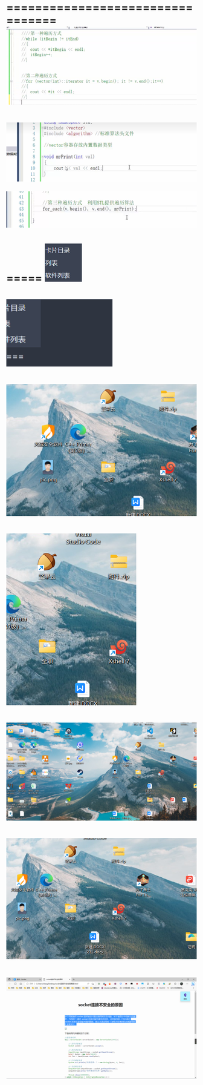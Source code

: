 
=================================
![截图笔记_image_1.png](附件/截图笔记_image_1.png)
=================================
![截图笔记_image_2.png](附件/截图笔记_image_2.png)
=================================
![截图笔记_image_3.png](附件/截图笔记_image_3.png)

=====
![](附件/截图笔记_image_4.png)
==========
![](附件/截图笔记_image_5.png)
==========
![](附件/截图笔记_image_6.png)
==========
![](附件/截图笔记_image_7.png)
==========
![](附件/截图笔记_image_8.png)
==========
![](附件/截图笔记_image_9.png)
==========

![](附件/截图笔记_image_10.png)
=====